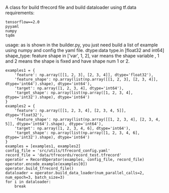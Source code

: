 A class for build tfrecord file and build dataloader using tf.data
requirements:

	tensorflow==2.0
	pyyaml
	numpy
	tqdm
usage: as is shown in the builder.py, you just need build a list of example using numpy and config the yaml file.
dtype:data type.in [float32 and int64]
shape_type: feature shape in ['var', 1, 2], var means the shape variable , 1 and 2 means the shape is fixed and have shape num 1 or 2. 

    examples1 = {
        'feature': np.array([[1, 2, 3], [2, 3, 4]], dtype='float32'),
        'feature_shape': np.array(list(np.array([[1, 2, 3], [2, 3, 4]], dtype='int64').shape), dtype='int64'),
        'target': np.array([1, 2, 3, 4], dtype='int64'),
        'target_shape': np.array(list(np.array([1, 2, 3, 4], dtype='int32').shape), dtype='int64')
    }
    examples2 = {
        'feature': np.array([[1, 2, 3, 4], [2, 3, 4, 5]], dtype='float32'),
        'feature_shape': np.array(list(np.array([[1, 2, 3, 4], [2, 3, 4, 5]], dtype='int64').shape), dtype='int64'),
        'target': np.array([1, 2, 3, 4, 6], dtype='int64'),
        'target_shape': np.array(list(np.array([1, 2, 3, 4, 6], dtype='int32').shape), dtype='int64')
    }
    examples = [examples1, examples2]
    config_file = 'src/utils/tfrecord_config.yaml'
    record_file = 'data/tfrecords/record_test.tfrecord'
    operator = RecordOperator(examples, config_file, record_file)
    operator.encode_example(examples[0])
    operator.build_tfrecord_file()
    dataloader = operator.build_data_loader(num_parallel_calls=2, num_epoch=3, batch_size=3)
    for i in dataloader:
        break
